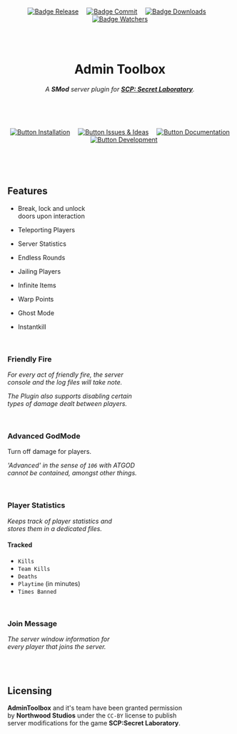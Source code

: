 <br>

<div align = center>

[![Badge Release]][Releases]   
[![Badge Commit]][Commit]   
[![Badge Downloads]][Releases]   
[![Badge Watchers]][Watchers]

<br>
<br>

# Admin Toolbox

*A **SMod** server plugin for **[SCP: Secret Laboratory]**.*

<br>
<br>
<br>

[![Button Installation]][Wiki]   
[![Button Issues & Ideas]][Issues]   
[![Button Documentation]][Documentation]   
[![Button Development]][Projects]

</div>

<br>
<br>
<br>

## Features

-   Break, lock and unlock <br>
    doors upon interaction
    
-   Teleporting Players

-   Server Statistics

-   Endless Rounds

-   Jailing Players

-   Infinite Items

-   Warp Points

-   Ghost Mode

-   Instantkill


<br>

### Friendly Fire

*For every act of friendly fire, the server* <br>
*console and the log files will take note.* <br>

*The Plugin also supports disabling certain* <br>
*types of damage dealt between players.*

<br>

### Advanced GodMode

Turn off damage for players.

*'Advanced' in the sense of `106` with ATGOD* <br>
*cannot be contained, amongst other things.*

<br>

### Player Statistics

*Keeps track of player statistics and* <br>
*stores them in a dedicated files.*

#### Tracked

- `Kills`
- `Team Kills`
- `Deaths`
- `Playtime` (in minutes)
- `Times Banned`

<br>

### Join Message

*The server window information for* <br>
*every player that joins the server.*

<br>
<br>

## Licensing

**AdminToolbox** and it's team have been granted permission <br>
by **Northwood Studios** under the `CC-BY` license to publish <br>
server modifications for the game **SCP:Secret Laboratory**.

<br>

<!----------------------------------------------------------------------------->

[Releases]: https://GitHub.com/Rnen/AdminToolbox/releases/
[Watchers]: https://GitHub.com/Rnen/AdminToolbox/watchers/
[Projects]: https://GitHub.com/Rnen/AdminToolbox/projects/1
[Issues]: https://GitHub.com/Rnen/AdminToolbox/issues
[Commit]: https://GitHub.com/Rnen/AdminToolbox/commit
[Wiki]: https://GitHub.com/Rnen/AdminToolbox/wiki
[SCP: Secret Laboratory]: https://store.steampowered.com/app/700330/SCP_Secret_Laboratory/

[Documentation]: Documentation


<!--------------------------------[ Badges ]----------------------------------->

[Badge Downloads]: https://img.shields.io/github/downloads/Rnen/AdminToolbox/total.svg?style=flat&color=A9225C&logoColor=white&logo=DocuSign
[Badge Watchers]: https://img.shields.io/github/watchers/Rnen/AdminToolbox.svg?style=flat&label=Watcher&color=73398D&logoColor=white&logo=Git&maxAge=2592000
[Badge Release]: https://img.shields.io/github/v/release/Rnen/AdminToolbox?style=flat&color=569A31&logoColor=white&logo=SCPFoundation
[Badge Commit]: https://img.shields.io/github/last-commit/Rnen/AdminToolbox?style=flat&color=00A8E1&logoColor=white&logo=GitHub


<!-------------------------------[ Buttons ]----------------------------------->

[Button Issues & Ideas]: https://img.shields.io/badge/Issues_&_Ideas-00A8E1?style=for-the-badge&logoColor=white&logo=AskUbuntu
[Button Installation]: https://img.shields.io/badge/Installation-569A31?style=for-the-badge&logoColor=white&logo=DocuSign
[Button Documentation]: https://img.shields.io/badge/Documentation-A9225C?style=for-the-badge&logoColor=white&logo=GitBook
[Button Development]: https://img.shields.io/badge/Projects-73398D?style=for-the-badge&logoColor=white&logo=AzureArtifacts
